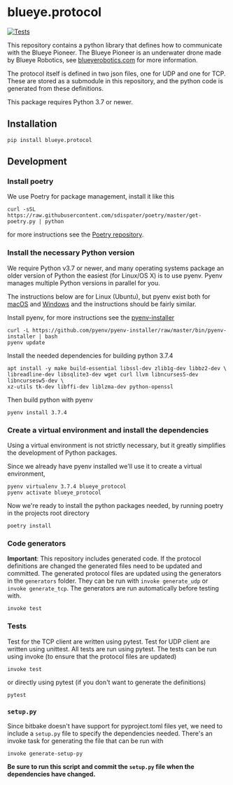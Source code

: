 # blueye.protocol
[![Tests](https://github.com/BluEye-Robotics/blueye.protocol/workflows/PythonTests/badge.svg)](https://github.com/BluEye-Robotics/blueye.protocol/actions)

This repository contains a python library that defines how to communicate with the
Blueye Pioneer. The Blueye Pioneer is an underwater drone made by Blueye Robotics, see
[blueyerobotics.com](https://blueyerobotics.com) for more information.

The protocol itself is defined in two json files, one for UDP and one for TCP. These are
stored as a submodule in this repository, and the python code is generated from these
definitions.

This package requires Python 3.7 or newer.


## Installation
```shell
pip install blueye.protocol
```

## Development

### Install poetry
We use Poetry for package management, install it like this

``` shell
curl -sSL https://raw.githubusercontent.com/sdispater/poetry/master/get-poetry.py | python
```

for more instructions see the [Poetry repository](https://github.com/sdispater/poetry).

### Install the necessary Python version
We require Python v3.7 or newer, and many operating systems package an older version of
Python the easiest (for Linux/OS X) is to use pyenv. Pyenv manages multiple Python
versions in parallel for you.

The instructions below are for Linux (Ubuntu), but pyenv exist both for
[macOS](https://github.com/pyenv/pyenv#homebrew-on-macos) and
[Windows](https://github.com/pyenv-win/pyenv-win) and the instructions should be fairly
similar.

Install pyenv, for more instructions see the [pyenv-installer](https://github.com/pyenv/pyenv-installer)

``` shell
curl -L https://github.com/pyenv/pyenv-installer/raw/master/bin/pyenv-installer | bash
pyenv update
```

Install the needed dependencies for building python 3.7.4
``` shell
apt install -y make build-essential libssl-dev zlib1g-dev libbz2-dev \
libreadline-dev libsqlite3-dev wget curl llvm libncurses5-dev libncursesw5-dev \
xz-utils tk-dev libffi-dev liblzma-dev python-openssl
```
Then build python with pyenv
``` shell
pyenv install 3.7.4
```

### Create a virtual environment and install the dependencies
Using a virtual environment is not strictly necessary, but it greatly simplifies the
development of Python packages.

Since we already have pyenv installed we'll use it to create a virtual environment,

``` shell
pyenv virtualenv 3.7.4 blueye_protocol
pyenv activate blueye_protocol
```

Now we're ready to install the python packages needed, by running poetry in the
projects root directory

``` shell
poetry install
```

### Code generators
**Important**: This repository includes generated code. If the protocol definitions are
changed the generated files need to be updated and committed.
The generated protocol files are updated using the generators in the `generators`
folder. They can be run with `invoke generate_udp` or `invoke generate_tcp`.
The generators are run automatically before testing with.

``` shell
invoke test
```

### Tests
Test for the TCP client are written using pytest. Test for UDP client are written using
unittest. All tests are run using pytest. The tests can be run using invoke (to ensure
that the protocol files are updated)

``` shell
invoke test
```
or directly using pytest (if you don't want to generate the definitions)

``` shell
pytest
```

### `setup.py`
Since bitbake doesn't have support for pyproject.toml files yet, we need to include a
`setup.py` file to specify the dependencies needed. There's an invoke task for
generating the file that can be run with
``` shell
invoke generate-setup-py
```

**Be sure to run this script and commit the `setup.py` file when the dependencies have
changed.**
